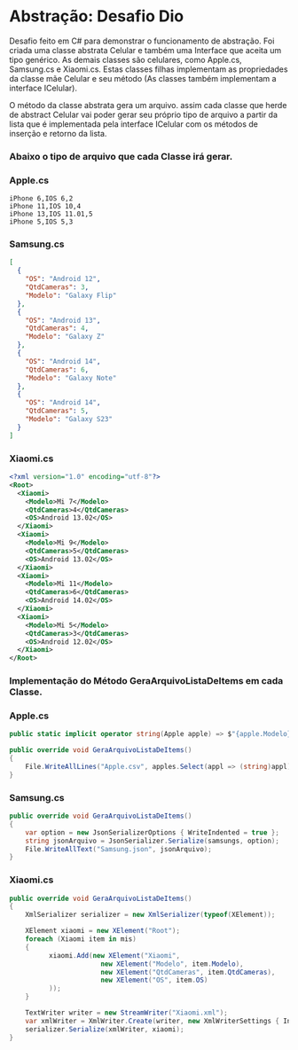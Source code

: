 # Abstração: Desafio Dio
Desafio feito em C# para demonstrar o funcionamento de abstração. Foi criada uma classe abstrata Celular e também uma Interface que aceita um tipo genérico.
As demais classes são celulares, como Apple.cs, Samsung.cs e Xiaomi.cs. Estas classes filhas implementam as propriedades da classe mãe Celular e seu método (As classes também implementam a interface ICelular). 

O método da classe abstrata gera um arquivo. assim cada classe que herde de abstract Celular vai poder gerar seu próprio tipo de arquivo
a partir da lista que é implementada pela interface ICelular com os métodos de inserção e retorno da lista.

### Abaixo o tipo de arquivo que cada Classe irá gerar.

### Apple.cs
``` csv
iPhone 6,IOS 6,2
iPhone 11,IOS 10,4
iPhone 13,IOS 11.01,5
iPhone 5,IOS 5,3
```
### Samsung.cs
``` json
[
  {
    "OS": "Android 12",
    "QtdCameras": 3,
    "Modelo": "Galaxy Flip"
  },
  {
    "OS": "Android 13",
    "QtdCameras": 4,
    "Modelo": "Galaxy Z"
  },
  {
    "OS": "Android 14",
    "QtdCameras": 6,
    "Modelo": "Galaxy Note"
  },
  {
    "OS": "Android 14",
    "QtdCameras": 5,
    "Modelo": "Galaxy S23"
  }
]
```
### Xiaomi.cs
``` xml
<?xml version="1.0" encoding="utf-8"?>
<Root>
  <Xiaomi>
    <Modelo>Mi 7</Modelo>
    <QtdCameras>4</QtdCameras>
    <OS>Android 13.02</OS>
  </Xiaomi>
  <Xiaomi>
    <Modelo>Mi 9</Modelo>
    <QtdCameras>5</QtdCameras>
    <OS>Android 13.02</OS>
  </Xiaomi>
  <Xiaomi>
    <Modelo>Mi 11</Modelo>
    <QtdCameras>6</QtdCameras>
    <OS>Android 14.02</OS>
  </Xiaomi>
  <Xiaomi>
    <Modelo>Mi 5</Modelo>
    <QtdCameras>3</QtdCameras>
    <OS>Android 12.02</OS>
  </Xiaomi>
</Root>
```

### Implementação do Método GeraArquivoListaDeItems em cada Classe.

### Apple.cs
``` c#
public static implicit operator string(Apple apple) => $"{apple.Modelo},{apple.OS},{apple.QtdCameras.ToString()}";

public override void GeraArquivoListaDeItems()
{
    File.WriteAllLines("Apple.csv", apples.Select(appl => (string)appl).ToList());
}
```

### Samsung.cs
```c#
public override void GeraArquivoListaDeItems()
{
    var option = new JsonSerializerOptions { WriteIndented = true };
    string jsonArquivo = JsonSerializer.Serialize(samsungs, option);
    File.WriteAllText("Samsung.json", jsonArquivo);
}
```

### Xiaomi.cs
```c#
public override void GeraArquivoListaDeItems()
{
    XmlSerializer serializer = new XmlSerializer(typeof(XElement));

    XElement xiaomi = new XElement("Root");
    foreach (Xiaomi item in mis)
    {
          xiaomi.Add(new XElement("Xiaomi", 
                       new XElement("Modelo", item.Modelo),
                       new XElement("QtdCameras", item.QtdCameras),
                       new XElement("OS", item.OS)
          ));
    }

    TextWriter writer = new StreamWriter("Xiaomi.xml");
    var xmlWriter = XmlWriter.Create(writer, new XmlWriterSettings { Indent = true });
    serializer.Serialize(xmlWriter, xiaomi);        
}
```

